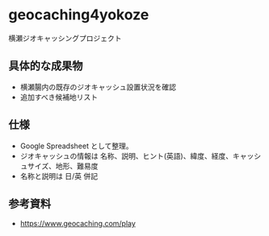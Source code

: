 # geocaching4yokoze
横瀬ジオキャッシングプロジェクト

## 具体的な成果物
* 横瀬腸内の既存のジオキャッシュ設置状況を確認
* 追加すべき候補地リスト


## 仕様
* Google Spreadsheet として整理。
* ジオキャッシュの情報は 名称、説明、ヒント(英語)、緯度、経度、キャッシュサイズ、地形、難易度
* 名称と説明は 日/英 併記

## 参考資料
* https://www.geocaching.com/play

